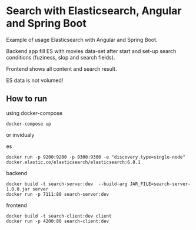 # Search with Elasticsearch, Angular and Spring Boot

Example of usage Elasticsearch with Angular and Spring Boot.

Backend app fill ES with movies data-set after start and set-up search conditions (fuziness, slop and search fields).

Frontend shows all content and search result.

ES data is not volumed!

## How to run
using docker-compose
```
docker-compose up
```

or invidualy

es
```
docker run -p 9200:9200 -p 9300:9300 -e "discovery.type=single-node" docker.elastic.co/elasticsearch/elasticsearch:6.8.1
```

backend
```
docker build -t search-server:dev  --build-arg JAR_FILE=search-server-1.0.0.jar server
docker run -p 7111:80 search-server:dev
```

frontend
```
docker build -t search-client:dev client 
docker run -p 4200:80 search-client:dev
```

